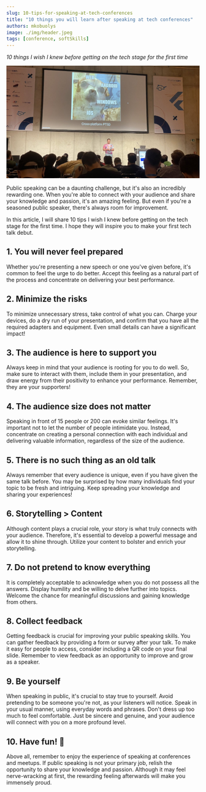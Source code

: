 ```yaml
---
slug: 10-tips-for-speaking-at-tech-conferences
title: "10 things you will learn after speaking at tech conferences"
authors: mkobuolys
image: ./img/header.jpeg
tags: [conference, softSkills]
---
```


_10 things I wish I knew before getting on the tech stage for the first time_

![Header image - Me on the Fluttercon 2023 stage](./img/header.jpeg)

Public speaking can be a daunting challenge, but it's also an incredibly rewarding one. When you're able to connect with your audience and share your knowledge and passion, it's an amazing feeling. But even if you're a seasoned public speaker, there's always room for improvement.

In this article, I will share 10 tips I wish I knew before getting on the tech stage for the first time. I hope they will inspire you to make your first tech talk debut.

<!--truncate-->

## 1. You will never feel prepared

Whether you're presenting a new speech or one you've given before, it's common to feel the urge to do better. Accept this feeling as a natural part of the process and concentrate on delivering your best performance.

## 2. Minimize the risks

To minimize unnecessary stress, take control of what you can. Charge your devices, do a dry run of your presentation, and confirm that you have all the required adapters and equipment. Even small details can have a significant impact!

## 3. The audience is here to support you

Always keep in mind that your audience is rooting for you to do well. So, make sure to interact with them, include them in your presentation, and draw energy from their positivity to enhance your performance. Remember, they are your supporters!

## 4. The audience size does not matter

Speaking in front of 15 people or 200 can evoke similar feelings. It's important not to let the number of people intimidate you. Instead, concentrate on creating a personal connection with each individual and delivering valuable information, regardless of the size of the audience.

## 5. There is no such thing as an old talk

Always remember that every audience is unique, even if you have given the same talk before. You may be surprised by how many individuals find your topic to be fresh and intriguing. Keep spreading your knowledge and sharing your experiences!

## 6. Storytelling > Content

Although content plays a crucial role, your story is what truly connects with your audience. Therefore, it's essential to develop a powerful message and allow it to shine through. Utilize your content to bolster and enrich your storytelling.

## 7. Do not pretend to know everything

It is completely acceptable to acknowledge when you do not possess all the answers. Display humility and be willing to delve further into topics. Welcome the chance for meaningful discussions and gaining knowledge from others.

## 8. Collect feedback

Getting feedback is crucial for improving your public speaking skills. You can gather feedback by providing a form or survey after your talk. To make it easy for people to access, consider including a QR code on your final slide. Remember to view feedback as an opportunity to improve and grow as a speaker.

## 9. Be yourself

When speaking in public, it's crucial to stay true to yourself. Avoid pretending to be someone you're not, as your listeners will notice. Speak in your usual manner, using everyday words and phrases. Don't dress up too much to feel comfortable. Just be sincere and genuine, and your audience will connect with you on a more profound level.

## 10. Have fun! 🎉

Above all, remember to enjoy the experience of speaking at conferences and meetups. If public speaking is not your primary job, relish the opportunity to share your knowledge and passion. Although it may feel nerve-wracking at first, the rewarding feeling afterwards will make you immensely proud.
